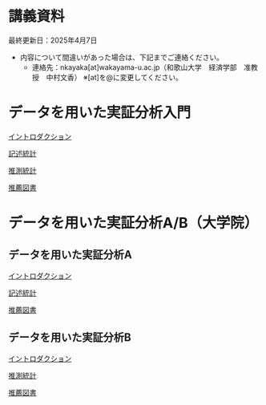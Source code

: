 # 講義資料

最終更新日：2025年4月7日

- 内容について間違いがあった場合は、下記までご連絡ください。
    - 連絡先：nkayaka[at]wakayama-u.ac.jp（和歌山大学　経済学部　准教授　中村文香）
    ※[at]を@に変更してください。

<!-- ### 変更履歴 -->

# データを用いた実証分析入門

[イントロダクション](dataintro_intro.html)

[記述統計](dataintro_descriptive.html)

[推測統計](dataintro_estimation.html)

[推薦図書](dataintro_book.html)

# データを用いた実証分析A/B（大学院）

## データを用いた実証分析A

[イントロダクション](dataintro_intro.html)

[記述統計](dataintro_descriptive.html)

[推薦図書](dataintro_book.html)

## データを用いた実証分析B

[イントロダクション](dataintro_introb.html)

[推測統計](dataintro_estimation.html)

[推薦図書](dataintro_book.html)

<!-- 後期の講義
# 統計学入門A/B

## 統計学入門A

[イントロダクション](statintro/intro.md)

## 統計学入門B

# 労働経済学

[イントロダクション](labor/intro.md)

[労働供給と労働需要](labor/ds.md)

[人的資本モデル](labor/hc.md)
-->
